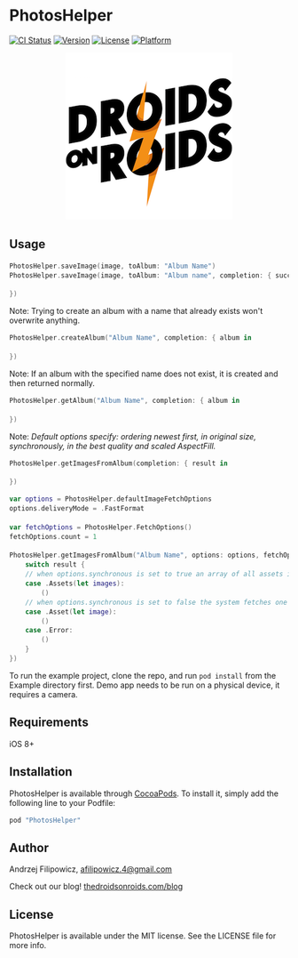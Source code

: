 # PhotosHelper

[![CI Status](http://img.shields.io/travis/DroidsOnRoids/PhotosHelper.svg?style=flat)](https://travis-ci.org/DroidsOnRoids/PhotosHelper)
[![Version](https://img.shields.io/cocoapods/v/PhotosHelper.svg?style=flat)](http://cocoapods.org/pods/PhotosHelper)
[![License](https://img.shields.io/cocoapods/l/PhotosHelper.svg?style=flat)](http://cocoapods.org/pods/PhotosHelper)
[![Platform](https://img.shields.io/cocoapods/p/PhotosHelper.svg?style=flat)](http://cocoapods.org/pods/PhotosHelper)

<p align="center">
<img src="Pod/Logo_square.png" alt="Droids On Roids logo"/>
</p>

## Usage

```swift
PhotosHelper.saveImage(image, toAlbum: "Album Name")
PhotosHelper.saveImage(image, toAlbum: "Album name", completion: { success, error in

})
```

Note: Trying to create an album with a name that already exists won't overwrite anything.
```swift
PhotosHelper.createAlbum("Album Name", completion: { album in

})
```

Note: If an album with the specified name does not exist, it is created and then returned normally.
```swift
PhotosHelper.getAlbum("Album Name", completion: { album in

})
```

Note: *Default options specify: ordering newest first, in original size, synchronously, in the best quality and scaled AspectFill.*
```swift
PhotosHelper.getImagesFromAlbum(completion: { result in

})
```

```swift
var options = PhotosHelper.defaultImageFetchOptions
options.deliveryMode = .FastFormat

var fetchOptions = PhotosHelper.FetchOptions()
fetchOptions.count = 1

PhotosHelper.getImagesFromAlbum("Album Name", options: options, fetchOptions: fetchoptions, completion: { result in
    switch result {
    // when options.synchronous is set to true an array of all assets is fetched
    case .Assets(let images):
        ()
    // when options.synchronous is set to false the system fetches one asset at a time calling this completion handler multiple times
    case .Asset(let image):
        ()
    case .Error:
        ()
    }
})
```

To run the example project, clone the repo, and run `pod install` from the Example directory first.
Demo app needs to be run on a physical device, it requires a camera.

## Requirements

iOS 8+

## Installation

PhotosHelper is available through [CocoaPods](http://cocoapods.org). To install
it, simply add the following line to your Podfile:

```ruby
pod "PhotosHelper"
```

## Author

Andrzej Filipowicz, afilipowicz.4@gmail.com

Check out our blog! [thedroidsonroids.com/blog](http://thedroidsonroids.com/blog/)

## License

PhotosHelper is available under the MIT license. See the LICENSE file for more info.
